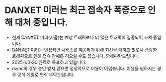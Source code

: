 # DANXET 미러는 최근 접속자 폭증으로 인해 대처 중입니다.
- 현재 DANXET 미러(서울)는 예상 트래픽보다 더 많은 트래픽이 집중되어 조치 중입니다.
- DANXET 미러는 안정적인 서비스를 제공하기 위해 최선을 다하고 있으나 급증한 트래픽으로 인해 접속 장애를 겪으실 수도 있습니다. 양해부탁드립니다.
- 2025-03-20 완료로 목표하고 있습니다.
- rsync의 경우 승인 받지 않으면 정상적으로 이용이 어렵습니다. 이용을 원하시는 경우 공식 메일로 연락 부탁드립니다.
